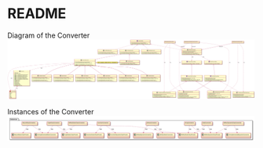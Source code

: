 # README

Diagram of the Converter  
![converter](diagrams/generated_svgs/converter.svg)

Instances of the Converter
![instances](diagrams/generated_svgs/instances.svg)